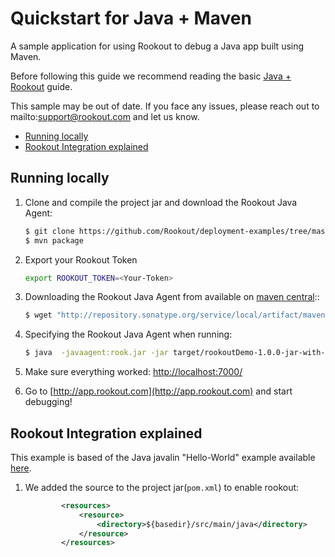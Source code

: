 # Quickstart for Java + Maven 

A sample application for using Rookout to debug a Java app built using Maven.

Before following this guide we recommend reading the basic [Java + Rookout] guide.

This sample may be out of date. If you face any issues, please reach out to mailto:support@rookout.com and let us know.

* [Running locally](#running-locally)
* [Rookout Integration explained](#rookout-integration-explained)

## Running locally
1. Clone and compile the project jar and download the Rookout Java Agent:
     ```bash
    $ git clone https://github.com/Rookout/deployment-examples/tree/master/java-maven
    $ mvn package
    ```
2. Export your Rookout Token
     ```bash
     export ROOKOUT_TOKEN=<Your-Token>
     ```
3. Downloading the Rookout Java Agent from available on [maven central]::
    ```bash
    $ wget "http://repository.sonatype.org/service/local/artifact/maven/redirect?r=central-proxy&g=com.rookout&a=rook&v=LATEST"  -O rook.jar
    ```  
4. Specifying the Rookout Java Agent when running:
    ```bash
    $ java  -javaagent:rook.jar -jar target/rookoutDemo-1.0.0-jar-with-dependencies.jar
    ```

4. Make sure everything worked: [http://localhost:7000/](http://localhost:7000/hello)

5. Go to [http://app.rookout.com](http://app.rookout.com) and start debugging! 

## Rookout Integration explained

This example is based of the Java javalin "Hello-World" example available [here].

1. We added the source to the project jar(`pom.xml`) to enable rookout:
    ```xml
            <resources>
                <resource>
                    <directory>${basedir}/src/main/java</directory>
                </resource>
            </resources>
    ```
    

[Java + Rookout]: https://docs.rookout.com/docs/rooks-setup.html
[here]: https://github.com/tipsy/javalin/
[maven central]: https://mvnrepository.com/artifact/com.rookout/rook
